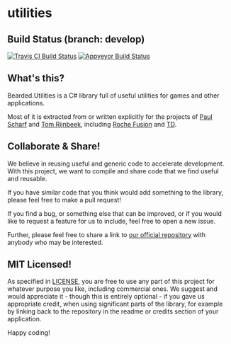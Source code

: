 # utilities

## Build Status (branch: develop)

[![Travis CI Build Status](https://api.travis-ci.org/beardgame/utilities.svg?branch=develop)](https://travis-ci.org/beardgame/utilities "Travis CI Build Overview")
[![Appveyor Build Status](https://ci.appveyor.com/api/projects/status/36rqmw34wqhcf0h0/branch/develop?svg=true)](https://ci.appveyor.com/project/tomrijnbeek/utilities/branch/develop)

## What's this?

Bearded.Utilities is a C# library full of useful utilities for games and other applications.

Most of it is extracted from or written explicitly for the projects of [Paul Scharf](http://github.com/amulware) and [Tom Rijnbeek](http://github.com/tomrijnbeek), including [Roche Fusion](http://rochefusion.com) and [TD](https://github.com/beardgame/td).

## Collaborate & Share!

We believe in reusing useful and generic code to accelerate development. With this project, we want to compile and share code that we find useful and reusable.

If you have similar code that you think would add something to the library, please feel free to make a pull request!

If you find a bug, or something else that can be improved, or if you would like to request a feature for us to include, feel free to open a new issue.

Further, please feel free to share a link to [our official repository](https://github.com/beardgame/utilities/) with anybody who may be interested.

## MIT Licensed!

As specified in [LICENSE](https://github.com/beardgame/utilities/blob/develop/LICENSE), you are free to use any part of this project for whatever purpose you like, including commercial ones. We suggest and would appreciate it - though this is entirely optional - if you gave us appropriate credit, when using significant parts of the library, for example by linking back to the repository in the readme or credits section of your application.

Happy coding!
